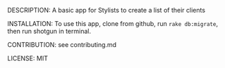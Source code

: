 DESCRIPTION:
A basic app for Stylists to create a list of their clients

INSTALLATION:
To use this app, clone from github, run `rake db:migrate`, then run shotgun in terminal.

CONTRIBUTION:
see contributing.md


LICENSE:
MIT
